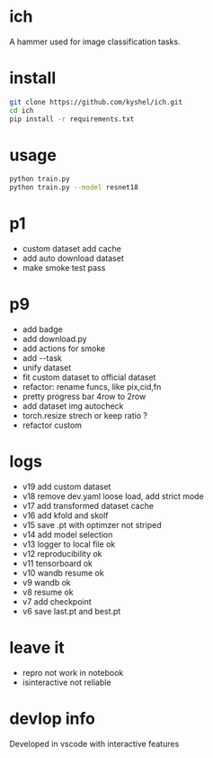 # ich
A hammer used for image classification tasks. 

# install
``` bash
git clone https://github.com/kyshel/ich.git
cd ich
pip install -r requirements.txt
```

# usage
``` bash
python train.py 
python train.py --model resnet18 
```

# p1
- custom dataset add cache 
- add auto download dataset 
- make smoke test pass

# p9
- add badge 
- add download.py 
- add actions for smoke
- add --task
- unify dataset
- fit custom dataset to official dataset 
- refactor: rename funcs, like pix,cid,fn
- pretty progress bar 4row to 2row
- add dataset img autocheck 
- torch.resize  strech or keep ratio ? 
- refactor custom


# logs
- v19 add custom dataset
- v18 remove dev.yaml loose load, add strict mode
- v17 add transformed dataset cache 
- v16 add kfold and skolf  
- v15 save .pt with optimzer not striped
- v14 add model selection
- v13 logger to local file ok 
- v12 reproducibility ok
- v11 tensorboard ok
- v10 wandb resume ok
- v9 wandb ok
- v8 resume ok
- v7 add checkpoint 
- v6 save last.pt and best.pt

# leave it 
- repro not work in notebook
- isinteractive not reliable

# devlop info
Developed in vscode with interactive features


 
